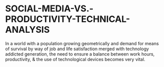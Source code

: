 # SOCIAL-MEDIA-VS.-PRODUCTIVITY-TECHNICAL-ANALYSIS
In a world with a population growing geometrically and demand for means of survival by way of job and life satisfaction merged with technology addicted generation, the need to ensure a balance between work hours, productivity, &amp; the use of technological devices becomes very vital.
